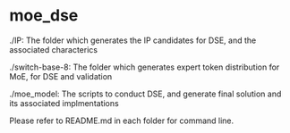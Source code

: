 # moe_dse
./IP: The folder which generates the IP candidates for DSE, and the associated characterics

./switch-base-8: The folder which generates expert token distribution for MoE, for DSE and validation

./moe\_model: The scripts to conduct DSE, and generate final solution and its associated implmentations

Please refer to README.md in each folder for command line.
